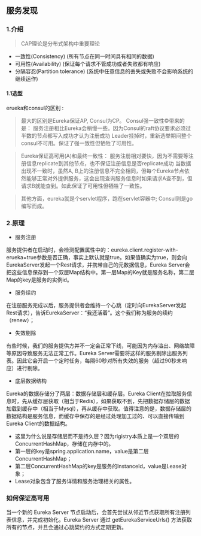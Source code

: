## 服务发现

### 1.介绍
>   CAP理论是分布式架构中重要理论
  +    一致性(Consistency) (所有节点在同一时间具有相同的数据)
  +   可用性(Availability) (保证每个请求不管成功或者失败都有响应)
  +  分隔容忍(Partition tolerance) (系统中任意信息的丢失或失败不会影响系统的继续运作)

#### 1.1选型
erueka和consul的区别 : 

> 最大的区别是Eureka保证AP, Consul为CP。
Consul强一致性©带来的是：
    服务注册相比Eureka会稍慢一些。因为Consul的raft协议要求必须过半数的节点都写入成功才认为注册成功
    Leader挂掉时，重新选举期间整个consul不可用。保证了强一致性但牺牲了可用性。
    
> Eureka保证高可用(A)和最终一致性：
    服务注册相对要快，因为不需要等注册信息replicate到其他节点，也不保证注册信息是否replicate成功
    当数据出现不一致时，虽然A, B上的注册信息不完全相同，但每个Eureka节点依然能够正常对外提供服务，这会出现查询服务信息时如果请求A查不到，但请求B就能查到。如此保证了可用性但牺牲了一致性。

> 其他方面，eureka就是个servlet程序，跑在servlet容器中; Consul则是go编写而成。  

### 2.原理

+ 服务注册

服务提供者在启动时，会检测配置属性中的：eureka.client.register-with-erueka=true参数是否正确，事实上默认就是true。如果值确实为true，则会向EurekaServer发起一个Rest请求，并携带自己的元数据信息，Eureka Server会把这些信息保存到一个双层Map结构中。第一层Map的Key就是服务名称，第二层Map的key是服务的实例id。

+ 服务续约

在注册服务完成以后，服务提供者会维持一个心跳（定时向EurekaServer发起Rest请求），告诉EurekaServer：“我还活着”。这个我们称为服务的续约（renew）；

+ 失效剔除

有些时候，我们的服务提供方并不一定会正常下线，可能因为内存溢出、网络故障等原因导致服务无法正常工作。Eureka Server需要将这样的服务剔除出服务列表。因此它会开启一个定时任务，每隔60秒对所有失效的服务（超过90秒未响应）进行剔除。

+ 底层数据结构

Eureka的数据存储分了两层：数据存储层和缓存层。Eureka Client在拉取服务信息时，先从缓存层获取（相当于Redis），如果获取不到，先把数据存储层的数据加载到缓存中（相当于Mysql），再从缓存中获取。值得注意的是，数据存储层的数据结构是服务信息，而缓存中保存的是经过处理加工过的、可以直接传输到Eureka Client的数据结构。

+ 这里为什么说是存储层而不是持久层？因为rigistry本质上是一个双层的ConcurrentHashMap，存储在内存中的。
+ 第一层的key是spring.application.name，value是第二层ConcurrentHashMap；
+ 第二层ConcurrentHashMap的key是服务的InstanceId，value是Lease对象；
+ Lease对象包含了服务详情和服务治理相关的属性。


### 如何保证高可用
当一个新的 Eureka Server 节点启动后，会首先尝试从邻近节点获取所有注册列表信息，并完成初始化。Eureka Server 通过 getEurekaServiceUrls() 方法获取所有的节点，并且会通过心跳契约的方式定期更新。



